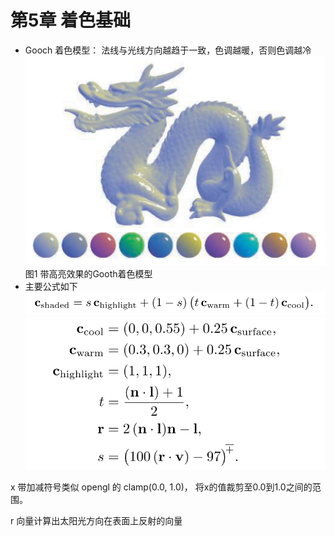 # 第5章 着色基础
* Gooch 着色模型： 法线与光线方向越趋于一致，色调越暖，否则色调越冷
![](Media/DragonGoothShadingModel.png)
图1 带高亮效果的Gooth着色模型
* 主要公式如下
![](Media/Equation_05_01.png)
![](Media/Equation_05_02.png)

x 带加减符号类似 opengl 的 clamp(0.0, 1.0)， 将x的值裁剪至0.0到1.0之间的范围。

r 向量计算出太阳光方向在表面上反射的向量